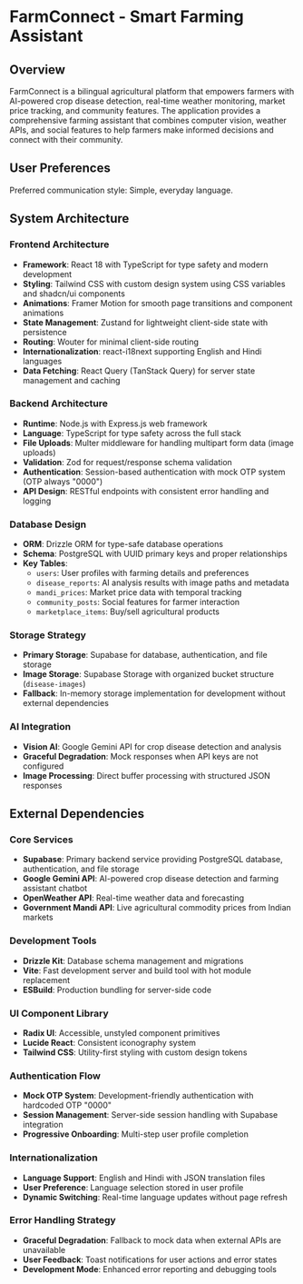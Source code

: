 # FarmConnect - Smart Farming Assistant

## Overview

FarmConnect is a bilingual agricultural platform that empowers farmers with AI-powered crop disease detection, real-time weather monitoring, market price tracking, and community features. The application provides a comprehensive farming assistant that combines computer vision, weather APIs, and social features to help farmers make informed decisions and connect with their community.

## User Preferences

Preferred communication style: Simple, everyday language.

## System Architecture

### Frontend Architecture
- **Framework**: React 18 with TypeScript for type safety and modern development
- **Styling**: Tailwind CSS with custom design system using CSS variables and shadcn/ui components
- **Animations**: Framer Motion for smooth page transitions and component animations
- **State Management**: Zustand for lightweight client-side state with persistence
- **Routing**: Wouter for minimal client-side routing
- **Internationalization**: react-i18next supporting English and Hindi languages
- **Data Fetching**: React Query (TanStack Query) for server state management and caching

### Backend Architecture
- **Runtime**: Node.js with Express.js web framework
- **Language**: TypeScript for type safety across the full stack
- **File Uploads**: Multer middleware for handling multipart form data (image uploads)
- **Validation**: Zod for request/response schema validation
- **Authentication**: Session-based authentication with mock OTP system (OTP always "0000")
- **API Design**: RESTful endpoints with consistent error handling and logging

### Database Design
- **ORM**: Drizzle ORM for type-safe database operations
- **Schema**: PostgreSQL with UUID primary keys and proper relationships
- **Key Tables**:
  - `users`: User profiles with farming details and preferences
  - `disease_reports`: AI analysis results with image paths and metadata
  - `mandi_prices`: Market price data with temporal tracking
  - `community_posts`: Social features for farmer interaction
  - `marketplace_items`: Buy/sell agricultural products

### Storage Strategy
- **Primary Storage**: Supabase for database, authentication, and file storage
- **Image Storage**: Supabase Storage with organized bucket structure (`disease-images`)
- **Fallback**: In-memory storage implementation for development without external dependencies

### AI Integration
- **Vision AI**: Google Gemini API for crop disease detection and analysis
- **Graceful Degradation**: Mock responses when API keys are not configured
- **Image Processing**: Direct buffer processing with structured JSON responses

## External Dependencies

### Core Services
- **Supabase**: Primary backend service providing PostgreSQL database, authentication, and file storage
- **Google Gemini API**: AI-powered crop disease detection and farming assistant chatbot
- **OpenWeather API**: Real-time weather data and forecasting
- **Government Mandi API**: Live agricultural commodity prices from Indian markets

### Development Tools
- **Drizzle Kit**: Database schema management and migrations
- **Vite**: Fast development server and build tool with hot module replacement
- **ESBuild**: Production bundling for server-side code

### UI Component Library
- **Radix UI**: Accessible, unstyled component primitives
- **Lucide React**: Consistent iconography system
- **Tailwind CSS**: Utility-first styling with custom design tokens

### Authentication Flow
- **Mock OTP System**: Development-friendly authentication with hardcoded OTP "0000"
- **Session Management**: Server-side session handling with Supabase integration
- **Progressive Onboarding**: Multi-step user profile completion

### Internationalization
- **Language Support**: English and Hindi with JSON translation files
- **User Preference**: Language selection stored in user profile
- **Dynamic Switching**: Real-time language updates without page refresh

### Error Handling Strategy
- **Graceful Degradation**: Fallback to mock data when external APIs are unavailable
- **User Feedback**: Toast notifications for user actions and error states
- **Development Mode**: Enhanced error reporting and debugging tools